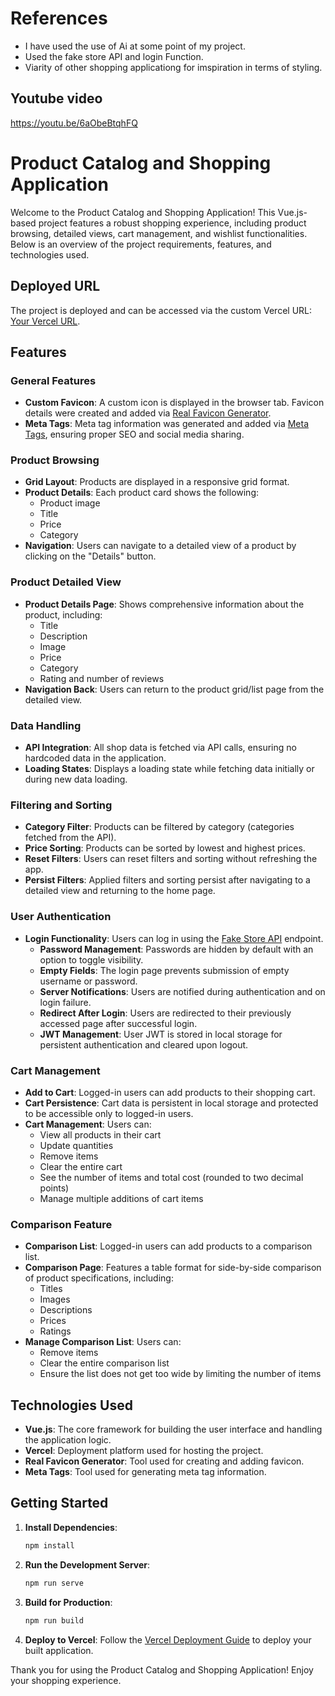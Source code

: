 # References 

- I have used the use of Ai at some point of my project. 
- Used the fake store API and login Function. 
- Viarity of other shopping applicationg for imspiration in terms of styling. 

## Youtube video

https://youtu.be/6aObeBtqhFQ

# Product Catalog and Shopping Application

Welcome to the Product Catalog and Shopping Application! This Vue.js-based project features a robust shopping experience, including product browsing, detailed views, cart management, and wishlist functionalities. Below is an overview of the project requirements, features, and technologies used.

## Deployed URL

The project is deployed and can be accessed via the custom Vercel URL: [Your Vercel URL](https://vinoecomerce.netlify.app).

## Features

### General Features

- **Custom Favicon**: A custom icon is displayed in the browser tab. Favicon details were created and added via [Real Favicon Generator](https://realfavicongenerator.net/).
- **Meta Tags**: Meta tag information was generated and added via [Meta Tags](https://metatags.io/), ensuring proper SEO and social media sharing.

### Product Browsing

- **Grid Layout**: Products are displayed in a responsive grid format.
- **Product Details**: Each product card shows the following:
  - Product image
  - Title
  - Price
  - Category
- **Navigation**: Users can navigate to a detailed view of a product by clicking on the "Details" button.

### Product Detailed View

- **Product Details Page**: Shows comprehensive information about the product, including:
  - Title
  - Description
  - Image
  - Price
  - Category
  - Rating and number of reviews
- **Navigation Back**: Users can return to the product grid/list page from the detailed view.

### Data Handling

- **API Integration**: All shop data is fetched via API calls, ensuring no hardcoded data in the application.
- **Loading States**: Displays a loading state while fetching data initially or during new data loading.

### Filtering and Sorting

- **Category Filter**: Products can be filtered by category (categories fetched from the API).
- **Price Sorting**: Products can be sorted by lowest and highest prices.
- **Reset Filters**: Users can reset filters and sorting without refreshing the app.
- **Persist Filters**: Applied filters and sorting persist after navigating to a detailed view and returning to the home page.

### User Authentication

- **Login Functionality**: Users can log in using the [Fake Store API](https://fakestoreapi.com/auth/login) endpoint.
  - **Password Management**: Passwords are hidden by default with an option to toggle visibility.
  - **Empty Fields**: The login page prevents submission of empty username or password.
  - **Server Notifications**: Users are notified during authentication and on login failure.
  - **Redirect After Login**: Users are redirected to their previously accessed page after successful login.
  - **JWT Management**: User JWT is stored in local storage for persistent authentication and cleared upon logout.

### Cart Management

- **Add to Cart**: Logged-in users can add products to their shopping cart.
- **Cart Persistence**: Cart data is persistent in local storage and protected to be accessible only to logged-in users.
- **Cart Management**: Users can:
  - View all products in their cart
  - Update quantities
  - Remove items
  - Clear the entire cart
  - See the number of items and total cost (rounded to two decimal points)
  - Manage multiple additions of cart items

### Comparison Feature

- **Comparison List**: Logged-in users can add products to a comparison list.
- **Comparison Page**: Features a table format for side-by-side comparison of product specifications, including:
  - Titles
  - Images
  - Descriptions
  - Prices
  - Ratings
- **Manage Comparison List**: Users can:
  - Remove items
  - Clear the entire comparison list
  - Ensure the list does not get too wide by limiting the number of items

## Technologies Used

- **Vue.js**: The core framework for building the user interface and handling the application logic.
- **Vercel**: Deployment platform used for hosting the project.
- **Real Favicon Generator**: Tool used for creating and adding favicon.
- **Meta Tags**: Tool used for generating meta tag information.

## Getting Started

1. **Install Dependencies**:
   ```bash
   npm install
   ```

2. **Run the Development Server**:
   ```bash
   npm run serve
   ```

3. **Build for Production**:
   ```bash
   npm run build
   ```

4. **Deploy to Vercel**:
   Follow the [Vercel Deployment Guide](https://vercel.com/docs/concepts/deployments) to deploy your built application.

Thank you for using the Product Catalog and Shopping Application! Enjoy your shopping experience.